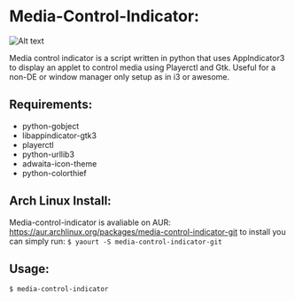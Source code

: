 # Media-Control-Indicator:

![Alt text](https://image.ibb.co/fE93Hz/2018_09_03_112425_1366x768_scrot.png)


Media control indicator is a script written in python that uses AppIndicator3 to display an applet to control media using Playerctl and Gtk.
Useful for a non-DE or window manager only setup as in i3 or awesome.

## Requirements:
* python-gobject
* libappindicator-gtk3
* playerctl
* python-urllib3
* adwaita-icon-theme
* python-colorthief

## Arch Linux Install:
Media-control-indicator is avaliable on AUR: https://aur.archlinux.org/packages/media-control-indicator-git
to install you can simply run:
```$ yaourt -S media-control-indicator-git```

## Usage:
```$ media-control-indicator```
